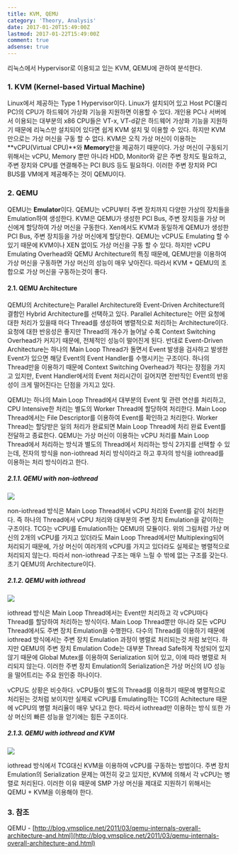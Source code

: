 ```yaml
---
title: KVM, QEMU
category: 'Theory, Analysis'
date: 2017-01-20T15:49:00Z
lastmod: 2017-01-22T15:49:00Z
comment: true
adsense: true
---
```


리눅스에서 Hypervisor로 이용되고 있는 KVM, QEMU에 관하여 분석한다.

### 1. KVM (Kernel-based Virtual Machine)

Linux에서 제공하는 Type 1 Hypervisor이다. Linux가 설치되어 있고 Host PC(물리 PC)의 CPU가 하드웨어 가상화 기능을 지원하면 이용할 수 있다. 개인용 PC나 서버에서 이용되는 대부분의 x86 CPU들은 VT-x, VT-d같은 하드웨어 가상화 기능을 지원하기 때문에 리눅스만 설치되어 있다면 쉽게 KVM 설치 및 이용할 수 있다. 하지만 KVM만으로는 가상 머신을 구동 할 수 없다. KVM은 오직 가상 머신이 이용하는 **vCPU(Virtual CPU)**와 **Memory**만을 제공하기 때문이다. 가상 머신이 구동되기 위해서는 vCPU, Memory 뿐만 아니라 HDD, Monitor와 같은 주변 장치도 필요하고, 주변 장치와 CPU를 연결해주는 PCI BUS 등도 필요하다. 이러한 주변 장치와 PCI BUS를 VM에게 제공해주는 것이 QEMU이다.

### 2. QEMU

QEMU는 **Emulator**이다. QEMU는 vCPU부터 주변 장치까지 다양한 가상의 장치들을 Emulation하여 생성한다. KVM은 QEMU가 생성한 PCI Bus, 주변 장치등을 가상 머신에게 할당하여 가상 머신을 구동한다. Xen에서도 KVM과 동일하게 QEMU가 생성한 PCI Bus, 주변 장치등을 가상 머신에게 할당한다. QEMU는 vCPU도 Emulating 할 수 있기 때문에 KVM이나 XEN 없이도 가상 머신을 구동 할 수 있다. 하지만 vCPU Emulating Overhead와 QEMU Architecture의 특징 때문에, QEMU만을 이용하여 가상 머신을 구동하면 가상 머신의 성능이 매우 낮아진다. 따라서 KVM + QEMU의 조합으로 가상 머신을 구동하는것이 좋다.

#### 2.1. QEMU Architecture

QEMU의 Architecture는 Parallel Architecture와 Event-Driven Architecture의 결함인 Hybrid Architecture를 선택하고 있다. Parallel Achitecture는 어떤 요청에 대한 처리가 있을때 마다 Thread를 생성하여 병렬적으로 처리하는 Architecture이다. 요청에 대한 반응성은 좋지만 Thread의 개수가 늘어날 수록 Context Switching Overhead가 커지기 때문에, 전체적인 성능이 떨어진게 된다. 반대로 Event-Driven Architecture는 하나의 Main Loop Thread가 돌면서 Event 발생을 검사하고 발생한 Event가 있으면 해당 Event의 Event Handler를 수행시키는 구조이다. 하나의 Thread만을 이용하기 때문에 Context Switching Overhead가 적다는 장점을 가지고 있지만, Event Handler에서의 Event 처리시간이 길어지면 전반직인 Event의 반응성이 크게 떨어진다는 단점을 가지고 있다.

QEMU는 하나의 Main Loop Thread에서 대부분의 Event 및 관련 연산를 처리하고, CPU Intensive한 처리는 별도의 Worker Thread에 할당하여 처리한다. Main Loop Thread에서는 File Descriptor를 이용하여 Event를 확인하고 처리한다. Worker Thread는 할당받은 일의 처리가 완료되면 Main Loop Thread에 처리 완료 Event를 전달하고 종료한다. QEMU는 가상 머신이 이용하는 vCPU 처리를 Main Loop Thread에서 처리하는 방식과 별도의 Thread에서 처리하는 방식 2가지를 선택할 수 있는데, 전자의 방식을 non-iothread 처리 방식이라고 하고 후자의 방식을 iothread를 이용하는 처리 방식이라고 한다.

##### 2.1.1. QEMU with non-iothread

![]({{site.baseurl}}/images/theory_analysis/KVM_QEMU/QEMU_non-iothread.PNG)

non-iothread 방식은 Main Loop Thread에서 vCPU 처리와 Event를 같이 처리한다. 즉 하나의 Thread에서 vCPU 처리와 대부분의 주변 장치 Emulation을 같이하는 구조이다. TCG는 vCPU를 Emulation하는 QEMU의 모듈이다. 위의 그림처럼 가상 머신의 2개의 vCPU를 가지고 있더라도 Main Loop Thread에서만 Multiplexing되어 처리되기 때문에, 가상 머신이 여러개의 vCPU를 가지고 있더라도 실제로는 병렬적으로 처리되지 않는다. 따라서 non-iothread 구조는 매우 느릴 수 밖에 없는 구조를 갖는다. 초기 QEMU의 Architecture이다.

##### 2.1.2. QEMU with iothread

![]({{site.baseurl}}/images/theory_analysis/KVM_QEMU/QEMU_iothread.PNG)

iothread 방식은 Main Loop Thread에서는 Event만 처리하고 각 vCPU마다 Thread를 할당하여 처리하는 방식이다. Main Loop Thread뿐만 아니라 모든 vCPU Thread에서도 주변 장치 Emulation을 수행한다. 다수의 Thread를 이용하기 때문에 iothread 방식에서는 주변 장치 Emulation 과정이 병렬로 처리되는것 처럼 보인다. 하지만 QEMU의 주변 장치 Emulation Code는 대부분 Thread Safe하게 작성되어 있지 않기 때문에 Global Mutex를 이용하여 Serialization 되어 있고, 이에 따라 병렬로 처리되지 않는다. 이러한 주변 장치 Emulation의 Serialization은 가상 머신의 I/O 성능을 떨어트리는 주요 원인중 하나이다.

vCPU도 상황은 비슷하다. vCPU들이 별도의 Thread를 이용하기 때문에 병렬적으로 처리된는 것처럼 보이지만 실제로 vCPU를 Emulating하는 TCG의 Achitecture 때문에 vCPU의 병렬 처리율이 매우 낮다고 한다. 따라서 iothread만 이용하는 방식 또한 가상 머신의 빠른 성능을 얻기에는 힘든 구조이다.

##### 2.1.3. QEMU with iothread and KVM

![]({{site.baseurl}}/images/theory_analysis/KVM_QEMU/QEMU_KVM.PNG)

iothread 방식에서 TCG대신 KVM을 이용하여 vCPU를 구동하는 방법이다. 주변 장치 Emulation의 Serialization 문제는 여전히 갖고 있지만, KVM에 의해서 각 vCPU는 병렬로 처리된다. 이러한 이유 때문에 SMP 가상 머신을 제대로 지원하기 위해서는 QEMU + KVM을 이용해야 한다.

### 3. 참조

QEMU - [http://blog.vmsplice.net/2011/03/qemu-internals-overall-architecture-and.html](http://blog.vmsplice.net/2011/03/qemu-internals-overall-architecture-and.html)
